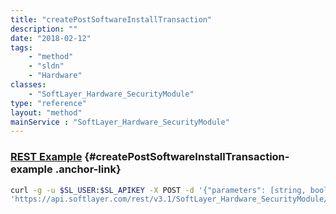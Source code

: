 ```yaml
---
title: "createPostSoftwareInstallTransaction"
description: ""
date: "2018-02-12"
tags:
    - "method"
    - "sldn"
    - "Hardware"
classes:
    - "SoftLayer_Hardware_SecurityModule"
type: "reference"
layout: "method"
mainService : "SoftLayer_Hardware_SecurityModule"
---
```


### [REST Example](#createPostSoftwareInstallTransaction-example) <a href="/article/rest/"><i class="fas fa-question"></i></a> {#createPostSoftwareInstallTransaction-example .anchor-link} 
```bash
curl -g -u $SL_USER:$SL_APIKEY -X POST -d '{"parameters": [string, boolean]}' \
'https://api.softlayer.com/rest/v3.1/SoftLayer_Hardware_SecurityModule/{SoftLayer_Hardware_SecurityModuleID}/createPostSoftwareInstallTransaction'
```
